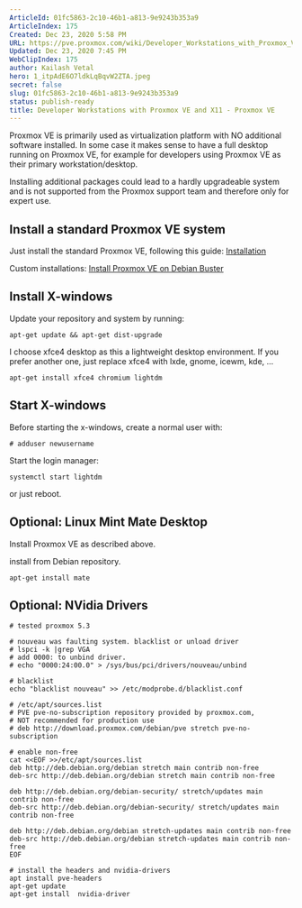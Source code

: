 ```yaml
---
ArticleId: 01fc5863-2c10-46b1-a813-9e9243b353a9
ArticleIndex: 175
Created: Dec 23, 2020 5:58 PM
URL: https://pve.proxmox.com/wiki/Developer_Workstations_with_Proxmox_VE_and_X11
Updated: Dec 23, 2020 7:45 PM
WebClipIndex: 175
author: Kailash Vetal
hero: 1_itpAdE6O7ldkLqBqvW2ZTA.jpeg
secret: false
slug: 01fc5863-2c10-46b1-a813-9e9243b353a9
status: publish-ready
title: Developer Workstations with Proxmox VE and X11 - Proxmox VE
---
```

Proxmox VE is primarily used as virtualization platform with NO additional software installed. In some case it makes sense to have a full desktop running on Proxmox VE, for example for developers using Proxmox VE as their primary workstation/desktop.

Installing additional packages could lead to a hardly upgradeable system and is not supported from the Proxmox support team and therefore only for expert use.

## Install a standard Proxmox VE system

Just install the standard Proxmox VE, following this guide: [Installation](https://pve.proxmox.com/wiki/Installation)

Custom installations: [Install Proxmox VE on Debian Buster](https://pve.proxmox.com/wiki/Install_Proxmox_VE_on_Debian_Buster)

## Install X-windows

Update your repository and system by running:

```
apt-get update && apt-get dist-upgrade

```

I choose xfce4 desktop as this a lightweight desktop environment. If you prefer another one, just replace xfce4 with lxde, gnome, icewm, kde, ...

```
apt-get install xfce4 chromium lightdm

```

## Start X-windows

Before starting the x-windows, create a normal user with:

```
# adduser newusername

```

Start the login manager:

```
systemctl start lightdm

```

or just reboot.

## Optional: Linux Mint Mate Desktop

Install Proxmox VE as described above.

install from Debian repository.

```
apt-get install mate

```

## Optional: NVidia Drivers

```
# tested proxmox 5.3

```

```
# nouveau was faulting system. blacklist or unload driver 
# lspci -k |grep VGA
# add 0000: to unbind driver.
# echo "0000:24:00.0" > /sys/bus/pci/drivers/nouveau/unbind

```

```
# blacklist 
echo "blacklist nouveau" >> /etc/modprobe.d/blacklist.conf

```

```
# /etc/apt/sources.list
# PVE pve-no-subscription repository provided by proxmox.com,
# NOT recommended for production use
# deb http://download.proxmox.com/debian/pve stretch pve-no-subscription

```

```
# enable non-free
cat <<EOF >>/etc/apt/sources.list
deb http://deb.debian.org/debian stretch main contrib non-free
deb-src http://deb.debian.org/debian stretch main contrib non-free

deb http://deb.debian.org/debian-security/ stretch/updates main contrib non-free
deb-src http://deb.debian.org/debian-security/ stretch/updates main contrib non-free

deb http://deb.debian.org/debian stretch-updates main contrib non-free
deb-src http://deb.debian.org/debian stretch-updates main contrib non-free
EOF

```

```
# install the headers and nvidia-drivers
apt install pve-headers
apt-get update 
apt-get install  nvidia-driver

```
